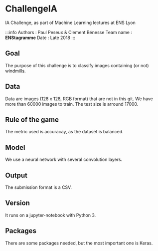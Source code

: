 # ChallengeIA
IA Challenge, as part of Machine Learning lectures at ENS Lyon

:::info
Authors : Paul Peseux & Clement Bénesse
Team name : **ENStagramme**
Date : Late 2018 
:::

## Goal
The purpose of this challenge is to classify images containing (or not) windmills.

## Data
Data are images (128 x 128, RGB format) that are not in this git.
We have more than 60000 images to train.
The test size is arround 17000.


## Rule of the game
The metric used is accuracay, as the dataset is balanced.

## Model
We use a neural network with several convolution layers.

## Output
The submission format is a CSV.

## Version
It runs on a jupyter-notebook with Python 3.

## Packages
There are some packages needed, but the most important one is Keras. 
